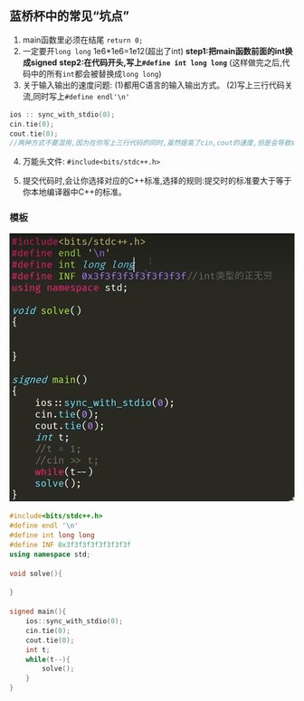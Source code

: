 
## 蓝桥杯中的常见“坑点”

1. main函数里必须在结尾 `return 0;`
2. 一定要开`long long` 1e6*1e6=1e12(超出了int)
**step1:把main函数前面的int换成signed**
**step2:在代码开头,写上`#define int long long`**
(这样做完之后,代码中的所有`int`都会被替换成`long long`)
3. 关于输入输出的速度问题:
(1)都用C语言的输入输出方式。
(2)写上三行代码关流,同时写上`#define endl'\n'`
```cpp
ios :: sync_with_stdio(0);
cin.tie(0);
cout.tie(0);
//两种方式不要混用,因为在你写上三行代码的同时,虽然提高了cin,cout的速度,但是会导致scanf和printf出现Bug,导致输入输出错误。
```
4. 万能头文件: `#include<bits/stdc++.h>`

5. 提交代码时,会让你选择对应的C++标准,选择的规则:提交时的标准要大于等于你本地编译器中C++的标准。

### 模板
![alt text](image.png)
```cpp
#include<bits/stdc++.h>
#define endl '\n'
#define int long long
#define INF 0x3f3f3f3f3f3f3f3f
using namespace std;

void solve(){

}

signed main(){
    ios::sync_with_stdio(0);
    cin.tie(0);
    cout.tie(0);
    int t;
    while(t--){
        solve();
    }
}
```